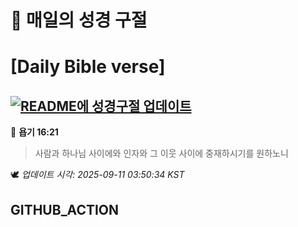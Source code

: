 # 🙏 매일의 성경 구절
# [Daily Bible verse]
## [![README에 성경구절 업데이트](https://github.com/DONGSUKA/first_test/actions/workflows/update-readme-bible.yml/badge.svg)](https://github.com/DONGSUKA/first_test/actions/workflows/update-readme-bible.yml)
<!-- START_BIBLE_VERSE -->
📖 **욥기 16:21**
> 사람과 하나님 사이에와 인자와 그 이웃 사이에 중재하시기를 원하노니

🕊️ _업데이트 시각: 2025-09-11 03:50:34 KST_
  <!-- END_BIBLE_VERSE -->
## GITHUB_ACTION
